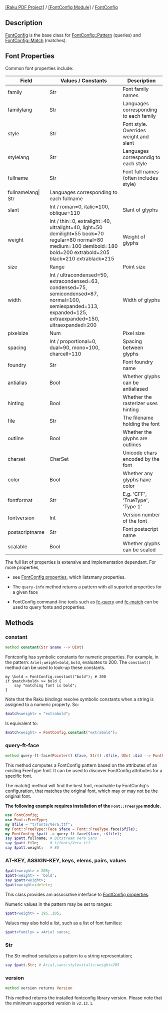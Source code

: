 [[Raku PDF Project]](https://pdf-raku.github.io)
 / [[FontConfig Module]](https://pdf-raku.github.io/FontConfig-raku)
 / [FontConfig](https://pdf-raku.github.io/FontConfig-raku/FontConfig)

Description
-----------

[FontConfig](https://pdf-raku.github.io/FontConfig-raku/FontConfig) is the base class for [FontConfig::Pattern](https://pdf-raku.github.io/FontConfig-raku/FontConfig/Pattern) (queries) and [FontConfig::Match](https://pdf-raku.github.io/FontConfig-raku/FontConfig/Match) (matches).

Font Properties
---------------

Common font properties include:

<table class="pod-table">
<thead><tr>
<th>Field</th> <th>Values / Constants</th> <th>Description</th>
</tr></thead>
<tbody>
<tr> <td>family</td> <td>Str</td> <td>Font family names</td> </tr> <tr> <td>familylang</td> <td>Str</td> <td>Languages corresponding to each family</td> </tr> <tr> <td>style</td> <td>Str</td> <td>Font style. Overrides weight and slant</td> </tr> <tr> <td>stylelang</td> <td>Str</td> <td>Languages correspondig to each style</td> </tr> <tr> <td>fullname</td> <td>Str</td> <td>Font full names (often includes style)</td> </tr> <tr> <td>fullnamelang| Str</td> <td>Languages corresponding to each fullname</td> <td></td> </tr> <tr> <td>slant</td> <td>Int / roman=0, italic=100, oblique=110</td> <td>Slant of glyphs</td> </tr> <tr> <td>weight</td> <td>Int / thin=0, extralight=40, ultralight=40, light=50 demilight=55 book=70 regular=80 normal=80 medium=100 demibold=180 bold=200 extrabold=205 black=210 extrablack=215</td> <td>Weight of glyphs</td> </tr> <tr> <td>size</td> <td>Range</td> <td>Point size</td> </tr> <tr> <td>width</td> <td>Int / ultracondensed=50, extracondensed=63, condensed=75, semicondensed=87, normal=100, semiexpanded=113, expanded=125, extraexpanded=150, ultraexpanded=200</td> <td>Width of glyphs</td> </tr> <tr> <td>pixelsize</td> <td>Num</td> <td>Pixel size</td> </tr> <tr> <td>spacing</td> <td>Int / proportional=0, dual=90, mono=100, charcell=110</td> <td>Spacing between glyphs</td> </tr> <tr> <td>foundry</td> <td>Str</td> <td>Font foundry name</td> </tr> <tr> <td>antialias</td> <td>Bool</td> <td>Whether glyphs can be antialiased</td> </tr> <tr> <td>hinting</td> <td>Bool</td> <td>Whether the rasterizer uses hinting</td> </tr> <tr> <td>file</td> <td>Str</td> <td>The filename holding the font</td> </tr> <tr> <td>outline</td> <td>Bool</td> <td>Whether the glyphs are outlines</td> </tr> <tr> <td>charset</td> <td>CharSet</td> <td>Unicode chars encoded by the font</td> </tr> <tr> <td>color</td> <td>Bool</td> <td>Whether any glyphs have color</td> </tr> <tr> <td>fontformat</td> <td>Str</td> <td>E.g. &#39;CFF&#39;, &#39;TrueType&#39;, &#39;Type 1&#39;</td> </tr> <tr> <td>fontversion</td> <td>Int</td> <td>Version number of the font</td> </tr> <tr> <td>postscriptname</td> <td>Str</td> <td>Font postscript name</td> </tr> <tr> <td>scalable</td> <td>Bool</td> <td>Whether glyphs can be scaled</td> </tr>
</tbody>
</table>

The full list of properties is extensive and implementation dependant. For more properties,

  * see [FontConfig properties](https://www.freedesktop.org/software/fontconfig/fontconfig-user.html), which listsmany properties.

  * The `query-info` method returns a pattern with all suported properties for a given face

  * FontConfig command-line tools such as [fc-query](https://linux.die.net/man/1/fc-query) and [fc-match](https://linux.die.net/man/1/fc-match) can be used to query fonts and properties.

Methods
-------

### constant

```raku
method constant(Str $name --> UInt)
```

Fontconfig has symbolic constants for numeric properties. For example, in the pattern: `Ariel;weight=bold`, `bold`, evaluates to 200. The `constant()` method can be used to look-up these constants.

    my \bold = FontConfig.constant("bold"); # 200
    if $match<bold> >= bold {
        say "matching font is bold";
    }

Note that the Raku bindings resolve symbolic constants when a string is assigned to a numeric property. So:

```raku
$match<weight> = "extrabold";
```

Is equivalent to:

```raku
$match<weight> = FontConfig.constant("extrabold");
```

### query-ft-face

```raku
method query-ft-face(Pointer() $face, Str() :$file, UInt :$id --> FontConfig)
```

This method computes a FontConfig pattern based on the attributes of an existing FreeType font. It can be used to discover FontConfig attributes for a specific font.

The match() method will find the best font, reachable by FontConfig's configuration, that matches the original font, which may or may not be the original font.

**The following example requires installation of the `Font::FreeType` module.**

```raku
use FontConfig;
use Font::FreeType;
my $file = "t/fonts/Vera.ttf";
my Font::FreeType::Face $face = Font::FreeType.face($file);
my FontConfig $patt .= query-ft-face($face, :$file);
say $patt.fullname; # Bitstream Vera Sans
say $patt.file;     # t/fonts/Vera.ttf
say $patt.weight;   # 80
```

### AT-KEY, ASSIGN-KEY, keys, elems, pairs, values

```raku
$patt<weight> = 205;
$patt<weight> = 'bold';
say $patt<weight>;
$patt<weight>:delete;
```

This class provides am associative interface to [FontConfig properties](https://www.freedesktop.org/software/fontconfig/fontconfig-user.html).

Numeric values in the pattern may be set to ranges:

```raku
$patt<weight> = 195..205;
```

Values may also hold a list, such as a list of font families:

```raku
$patt<family> = <Arial sans>;
```

### Str

The Str method serializes a pattern to a string representation;

```raku
say $patt.Str; # Arial,sans:style=italic:weight=205
```

### version

```raku
method version returns Version
```

This method returns the installed fontconfig library version. Please note that the minimum supported version is `v2.13.1`.

